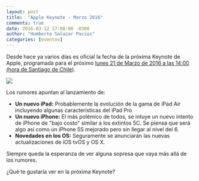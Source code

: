 ```yaml
---
layout: post
title:  "Apple Keynote - Marzo 2016"
comments: true
date: 2016-03-12 17:00:00 -0300
author: "Humberto Salazar Pacios"
categories: [eventos]
---
```


Desde hace ya varios días es oficial la fecha de la próxima Keynote de Apple, programada para el próximo [lunes 21 de 
Marzo de 2016 a las 14:00 (hora de Santiago de Chile)][link2].

[<img class="post-image img-responsive" src="{{ '/img/posts/2016/03/apple-event-march-2016.png' | prepend: site.url }}">][link]

Los rumores apuntan al lanzamiento de:

- **Un nuevo iPad:** Probablemente la evolución de la gama de iPad Air incluyendo algunas características del iPad Pro
- **Un nuevo iPhone:** El más polémico de todos, se intuye un nuevo intento de iPhone de "bajo costo" similar a los extintos 5C. Se piensa que será algo así como un iPhone 5S mejorado pero sin llegar al nivel del 6.
- **Novedades en los OS:** Seguramente se anunciarán las nuevas actualizaciones de iOS tvOS y OS X.

Siempre queda la esperanza de ver alguna sopresa que vaya más allá de los rumores.

¿Qué te gustaría ver en la próxima Keynote?


[link]: http://www.apple.com/apple-events/march-2016/
[link2]: http://www.apple.com/apple-events/static/en_US/assets/apple-events/march-2016/event.ics